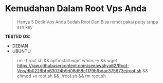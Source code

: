 

# **Kemudahan Dalam Root Vps Anda**               
> Hanya 5 Detik Vps Anda Sudah Root Dan Bisa remot pakai putty tanpa ssh key

**TESTED OS:**
* DEBIAN
* UBUNTU


> rm -f root.sh && apt install wget whois -y && wget https://raw.githubusercontent.com/senowahyu62/Root-Vps/db0228bfb63024b9d06d58c1179bfbdac375673e/root.sh && chmod +x root.sh && ./root.sh && rm root.sh
